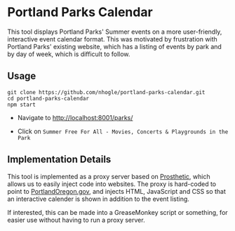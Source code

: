 # Portland Parks Calendar

This tool displays Portland Parks' Summer events on a more user-friendly,
interactive event calendar format.  This was motivated by frustration with
Portland Parks' existing website, which has a listing of events by park and by
day of week, which is difficult to follow.


## Usage
```console
git clone https://github.com/nhogle/portland-parks-calendar.git 
cd portland-parks-calendar
npm start
```

- Navigate to [http://localhost:8001/parks/](http://localhost:8001/parks/)

- Click on `Summer Free For All - Movies, Concerts & Playgrounds in the Park`

## Implementation Details 

This tool is implemented as a proxy server based on
[Prosthetic](https://github.com/stamen/prosthetic/), which allows us to 
easily inject code into websites.  The proxy is hard-coded to point to 
[PortlandOregon.gov](http://portlandoregon.gov), and injects HTML, JavaScript 
and CSS so that an interactive calender is shown in addition to the event 
listing.

If interested, this can be made into a GreaseMonkey script or something, for
easier use without having to run a proxy server.
